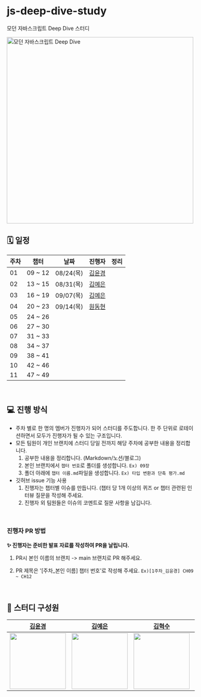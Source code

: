 # js-deep-dive-study

모던 자바스크립트 Deep Dive 스터디

<img class="gImg" src="https://image.yes24.com/goods/92742567/XL" alt="모던 자바스크립트 Deep Dive" border="0" width="500px">

<br>

## 🗓️ 일정

| 주차 | 챕터    | 날짜      | 진행자                                    | 정리 |
| ---- | ------- | --------- | ----------------------------------------- | ---- |
| 01   | 09 ~ 12 | 08/24(목) | [김윤경](https://github.com/Yoonkyoungme) |      |
| 02   | 13 ~ 15 | 08/31(목) | [김예은](https://github.com/kye1115z)     |      |
| 03   | 16 ~ 19 | 09/07(목) | [김예은](https://github.com/kye1115z)     |      |
| 04   | 20 ~ 23 | 09/14(목) | [원동현](https://github.com/Hellol77)     |      |
| 05   | 24 ~ 26 |           |                                           |      |
| 06   | 27 ~ 30 |           |                                           |      |
| 07   | 31 ~ 33 |           |                                           |      |
| 08   | 34 ~ 37 |           |                                           |      |
| 09   | 38 ~ 41 |           |                                           |      |
| 10   | 42 ~ 46 |           |                                           |      |
| 11   | 47 ~ 49 |           |                                           |      |

<br>

## 💻 진행 방식

- 주차 별로 한 명의 멤버가 진행자가 되어 스터디를 주도합니다. 한 주 단위로 로테이션하면서 모두가 진행자가 될 수 있는 구조입니다.
- 모든 팀원이 개인 브랜치에 스터디 당일 전까지 해당 주차에 공부한 내용을 정리합니다.
  1. 공부한 내용을 정리합니다. (Markdown/노션/블로그)
  2. 본인 브랜치에서 `챕터 번호`로 폴더를 생성합니다. `Ex) 09장`
  3. 폴더 아래에 `챕터 이름.md`파일을 생성합니다. `Ex) 타입 변환과 단축 평가.md`
- 깃허브 issue 기능 사용
  1. 진행자는 챕터별 이슈를 만듭니다. (챕터 당 1개 이상의 퀴즈 or 챕터 관련된 인터뷰 질문을 작성해 주세요.
  2. 진행자 외 팀원들은 이슈의 코멘트로 질문 사항을 남깁니다.

<br>

### 진행자 PR 방법

<b> ✨ 진행자는 준비한 발표 자료를 작성하여 PR을 날립니다. </b>

1. PR시 본인 이름의 브랜치 -> main 브랜치로 PR 해주세요.
2. PR 제목은 '[주차_본인 이름] 챕터 번호'로 작성해 주세요. `Ex)[1주차_김윤경] CH09 ~ CH12`

   <br>

## 👤 스터디 구성원

|                                                     [김윤경](https://github.com/Yoonkyoungme)                                                     |                                                       [김예은](https://github.com/kye1115z)                                                       |                                                     [김혁수](https://github.com/Kim-hyeoksu)                                                      |                                                       [원동현](https://github.com/Hellol77)                                                       |
| :-----------------------------------------------------------------------------------------------------------------------------------------------: | :-----------------------------------------------------------------------------------------------------------------------------------------------: | :-----------------------------------------------------------------------------------------------------------------------------------------------: | :-----------------------------------------------------------------------------------------------------------------------------------------------: |
| <img src="https://github.com/Yoonkyoungme/js-deep-dive-study/assets/100656920/6f399366-f5a3-41e4-9de0-680089678600" width="150px" height="150px"> | <img src="https://github.com/Yoonkyoungme/js-deep-dive-study/assets/100656920/e772bd54-98ea-4455-9b5c-8fc879dd22cb" width="150px" height="150px"> | <img src="https://github.com/Yoonkyoungme/js-deep-dive-study/assets/100656920/8f5a483e-05f9-438c-8b6f-bb8660579682" width="150px" height="150px"> | <img src="https://github.com/Yoonkyoungme/js-deep-dive-study/assets/100656920/26861eed-0cf3-48c7-8005-5759d38bfc62" width="150px" height="150px"> |

